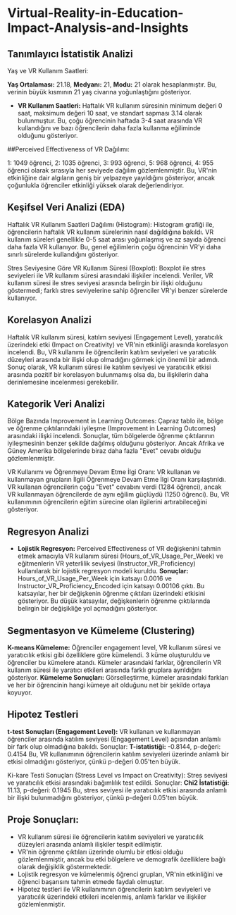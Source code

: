 # Virtual-Reality-in-Education-Impact-Analysis-and-Insights

## Tanımlayıcı İstatistik Analizi
Yaş ve VR Kullanım Saatleri:

**Yaş Ortalaması:** 21.18, **Medyanı:** 21, **Modu:** 21 olarak hesaplanmıştır. Bu, verinin büyük kısmının 21 yaş civarına yoğunlaştığını gösteriyor.
- **VR Kullanım Saatleri:** Haftalık VR kullanım süresinin minimum değeri 0 saat, maksimum değeri 10 saat, ve standart sapması 3.14 olarak bulunmuştur. Bu, çoğu öğrencinin haftada 3-4 saat arasında VR kullandığını ve bazı öğrencilerin daha fazla kullanma eğiliminde olduğunu gösteriyor.
  
##Perceived Effectiveness of VR Dağılımı:

1: 1049 öğrenci, 2: 1035 öğrenci, 3: 993 öğrenci, 5: 968 öğrenci, 4: 955 öğrenci olarak sırasıyla her seviyede dağılım gözlemlenmiştir. Bu, VR'nin etkinliğine dair algıların geniş bir yelpazeye yayıldığını gösteriyor, ancak çoğunlukla öğrenciler etkinliği yüksek olarak değerlendiriyor.

## Keşifsel Veri Analizi (EDA)

Haftalık VR Kullanım Saatleri Dağılımı (Histogram): Histogram grafiği ile, öğrencilerin haftalık VR kullanım sürelerinin nasıl dağıldığına bakıldı. VR kullanım süreleri genellikle 0-5 saat arası yoğunlaşmış ve az sayıda öğrenci daha fazla VR kullanıyor.
Bu, genel eğilimlerin çoğu öğrencinin VR'yi daha sınırlı sürelerde kullandığını gösteriyor.

Stres Seviyesine Göre VR Kullanım Süresi (Boxplot): Boxplot ile stres seviyeleri ile VR kullanım süresi arasındaki ilişkiler incelendi. Veriler, VR kullanım süresi ile stres seviyesi arasında belirgin bir ilişki olduğunu göstermedi; farklı stres seviyelerine sahip öğrenciler VR'yi benzer sürelerde kullanıyor.

## Korelasyon Analizi

Haftalık VR kullanım süresi, katılım seviyesi (Engagement Level), yaratıcılık üzerindeki etki (Impact on Creativity) ve VR'nin etkinliği arasında korelasyon incelendi. Bu, VR kullanımı ile öğrencilerin katılım seviyeleri ve yaratıcılık düzeyleri arasında bir ilişki olup olmadığını görmek için önemli bir adımdı. Sonuç olarak, VR kullanım süresi ile katılım seviyesi ve yaratıcılık etkisi arasında pozitif bir korelasyon bulunmamış olsa da, bu ilişkilerin daha derinlemesine incelenmesi gerekebilir.

## Kategorik Veri Analizi

Bölge Bazında Improvement in Learning Outcomes: Çapraz tablo ile, bölge ve öğrenme çıktılarındaki iyileşme (Improvement in Learning Outcomes) arasındaki ilişki incelendi. Sonuçlar, tüm bölgelerde öğrenme çıktılarının iyileşmesinin benzer şekilde dağılmış olduğunu gösteriyor. Ancak Afrika ve Güney Amerika bölgelerinde biraz daha fazla "Evet" cevabı olduğu gözlemlenmiştir.

VR Kullanımı ve Öğrenmeye Devam Etme İlgi Oranı: VR kullanan ve kullanmayan grupların İlgili Öğrenmeye Devam Etme İlgi Oranı karşılaştırıldı. VR kullanan öğrencilerin çoğu "Evet" cevabını verdi (1284 öğrenci), ancak VR kullanmayan öğrencilerde de aynı eğilim güçlüydü (1250 öğrenci). Bu, VR kullanımının öğrencilerin eğitim sürecine olan ilgilerini artırabileceğini gösteriyor.

## Regresyon Analizi

- **Lojistik Regresyon:** Perceived Effectiveness of VR değişkenini tahmin etmek amacıyla VR kullanım süresi (Hours_of_VR_Usage_Per_Week) ve eğitmenlerin VR yeterlilik seviyesi (Instructor_VR_Proficiency) kullanılarak bir lojistik regresyon modeli kuruldu.
**Sonuçlar:** Hours_of_VR_Usage_Per_Week için katsayı 0.0016 ve Instructor_VR_Proficiency_Encoded için katsayı 0.00106 çıktı. Bu katsayılar, her bir değişkenin öğrenme çıktıları üzerindeki etkisini gösteriyor. Bu düşük katsayılar, değişkenlerin öğrenme çıktılarında belirgin bir değişikliğe yol açmadığını gösteriyor.
  
## Segmentasyon ve Kümeleme (Clustering)

**K-means Kümeleme:** Öğrenciler engagement level, VR kullanım süresi ve yaratıcılık etkisi gibi özelliklere göre kümelendi. 3 küme oluşturuldu ve öğrenciler bu kümelere atandı. Kümeler arasındaki farklar, öğrencilerin VR kullanım süresi ile yaratıcı etkileri arasında farklı gruplara ayrıldığını gösteriyor.
**Kümeleme Sonuçları:** Görselleştirme, kümeler arasındaki farkları ve her bir öğrencinin hangi kümeye ait olduğunu net bir şekilde ortaya koyuyor.

## Hipotez Testleri

**t-test Sonuçları (Engagement Level):** VR kullanan ve kullanmayan öğrenciler arasında katılım seviyesi (Engagement Level) açısından anlamlı bir fark olup olmadığına bakıldı. Sonuçlar:
**T-istatistiği:** -0.8144, p-değeri: 0.4154
Bu, VR kullanımının öğrencilerin katılım seviyeleri üzerinde anlamlı bir etkisi olmadığını gösteriyor, çünkü p-değeri 0.05'ten büyük.

Ki-kare Testi Sonuçları (Stress Level vs Impact on Creativity): Stres seviyesi ve yaratıcılık etkisi arasındaki bağımlılık test edildi. Sonuçlar:
**Chi2 İstatistiği:** 11.13, p-değeri: 0.1945
Bu, stres seviyesi ile yaratıcılık etkisi arasında anlamlı bir ilişki bulunmadığını gösteriyor, çünkü p-değeri 0.05'ten büyük.

## Proje Sonuçları:

- VR kullanım süresi ile öğrencilerin katılım seviyeleri ve yaratıcılık düzeyleri arasında anlamlı ilişkiler tespit edilmiştir.
- VR'nin öğrenme çıktıları üzerinde olumlu bir etkisi olduğu gözlemlenmiştir, ancak bu etki bölgelere ve demografik özelliklere bağlı olarak değişiklik göstermektedir.
- Lojistik regresyon ve kümelenmiş öğrenci grupları, VR'nin etkinliğini ve öğrenci başarısını tahmin etmede faydalı olmuştur.
- Hipotez testleri ile VR kullanımının öğrencilerin katılım seviyeleri ve yaratıcılık üzerindeki etkileri incelenmiş, anlamlı farklar ve ilişkiler gözlemlenmiştir.
